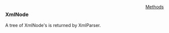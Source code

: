 <div style="float:right"><span class="toplinks"><a href="XmlNode/Methods">Methods</a></span></div>

### XmlNode
A tree of XmlNode's is returned by XmlParser.